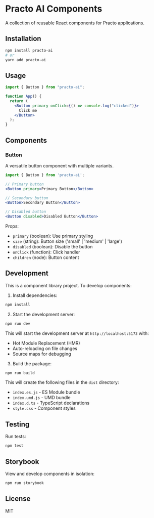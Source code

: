 # Practo AI Components

A collection of reusable React components for Practo applications.

## Installation

```bash
npm install practo-ai
# or
yarn add practo-ai
```

## Usage

```jsx
import { Button } from "practo-ai";

function App() {
  return (
    <Button primary onClick={() => console.log("clicked")}>
      Click me
    </Button>
  );
}
```

## Components

### Button

A versatile button component with multiple variants.

```jsx
import { Button } from 'practo-ai';

// Primary button
<Button primary>Primary Button</Button>

// Secondary button
<Button>Secondary Button</Button>

// Disabled button
<Button disabled>Disabled Button</Button>
```

Props:

- `primary` (boolean): Use primary styling
- `size` (string): Button size ('small' | 'medium' | 'large')
- `disabled` (boolean): Disable the button
- `onClick` (function): Click handler
- `children` (node): Button content

## Development

This is a component library project. To develop components:

1. Install dependencies:

```bash
npm install
```

2. Start the development server:

```bash
npm run dev
```

This will start the development server at `http://localhost:5173` with:

- Hot Module Replacement (HMR)
- Auto-reloading on file changes
- Source maps for debugging

3. Build the package:

```bash
npm run build
```

This will create the following files in the `dist` directory:

- `index.es.js` - ES Module bundle
- `index.umd.js` - UMD bundle
- `index.d.ts` - TypeScript declarations
- `style.css` - Component styles

## Testing

Run tests:

```bash
npm test
```

## Storybook

View and develop components in isolation:

```bash
npm run storybook
```

## License

MIT
